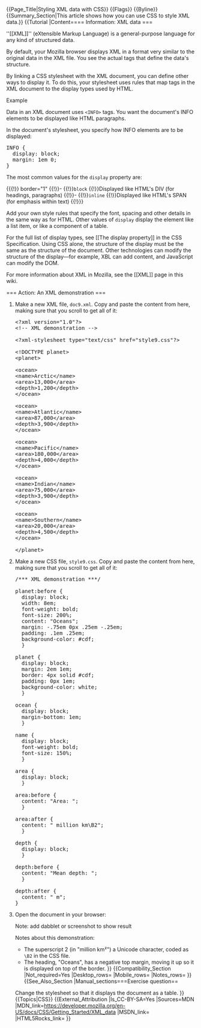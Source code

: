 {{Page_Title|Styling XML data with CSS}}
{{Flags}}
{{Byline}}
{{Summary_Section|This article shows how you can use CSS to style XML data.}}
{{Tutorial
|Content==== Information: XML data ===
 
''[[XML]]'' (eXtensible Markup Language) is a general-purpose language for any kind of structured data.

By default, your Mozilla browser displays XML in a format very similar to the original data in the XML file. You see the actual tags that define the data's structure.
 
By linking a CSS stylesheet with the XML document, you can define other ways to display it. To do this, your stylesheet uses rules that map tags in the XML document to the display types used by HTML.

Example

Data in an XML document uses <code>&lt;INFO&gt;</code> tags. You want the document's INFO elements to be displayed like HTML paragraphs.
        
In the document's stylesheet, you specify how INFO elements are to be displayed:

<pre>INFO {
  display: block;
  margin: 1em 0;
}</pre>
  
The most common values for the <code>display</code> property are:

{{{!}} border="1"
{{!}}-
{{!}}<code>block</code>
{{!}}Displayed like HTML's DIV (for headings, paragraphs)
{{!}}-
{{!}}<code>inline</code>
{{!}}Displayed like HTML's SPAN (for emphasis within text)
{{!}}} 

Add your own style rules that specify the font, spacing and other details in the same way as for HTML. Other values of <code>display</code> display the element like a list item, or like a component of a table.
        
For the full list of display types, see [[The display property]] in the CSS Specification. Using CSS alone, the structure of the display must be the same as the structure of the document. Other technologies can modify the structure of the display—for example, XBL can add content, and JavaScript can modify the DOM.
 
For more information about XML in Mozilla, see the [[XML]] page in this wiki.

=== Action: An XML demonstration ===

<ol>
<li>
<p>Make a new XML file, <code>doc9.xml</code>. Copy and paste the content from here, making sure that you scroll to get all of it:</p>
  
<pre>
&lt;?xml version="1.0"?&gt;
&lt;!-- XML demonstration --&gt;

&lt;?xml-stylesheet type="text/css" href="style9.css"?&gt;

&lt;!DOCTYPE planet&gt;
&lt;planet&gt;

&lt;ocean&gt;
&lt;name&gt;Arctic&lt;/name&gt;
&lt;area&gt;13,000&lt;/area&gt;
&lt;depth&gt;1,200&lt;/depth&gt;
&lt;/ocean&gt;

&lt;ocean&gt;
&lt;name&gt;Atlantic&lt;/name&gt;
&lt;area&gt;87,000&lt;/area&gt;
&lt;depth&gt;3,900&lt;/depth&gt;
&lt;/ocean&gt;

&lt;ocean&gt;
&lt;name&gt;Pacific&lt;/name&gt;
&lt;area&gt;180,000&lt;/area&gt;
&lt;depth&gt;4,000&lt;/depth&gt;
&lt;/ocean&gt;

&lt;ocean&gt;
&lt;name&gt;Indian&lt;/name&gt;
&lt;area&gt;75,000&lt;/area&gt;
&lt;depth&gt;3,900&lt;/depth&gt;
&lt;/ocean&gt;

&lt;ocean&gt;
&lt;name&gt;Southern&lt;/name&gt;
&lt;area&gt;20,000&lt;/area&gt;
&lt;depth&gt;4,500&lt;/depth&gt;
&lt;/ocean&gt;

&lt;/planet&gt;</pre>
</li>
<li>
<p>Make a new CSS file, <code>style9.css</code>. Copy and paste the content from here, making sure that you scroll to get all of it:</p>
  
<pre>/*** XML demonstration ***/

planet:before {
  display: block;
  width: 8em;
  font-weight: bold;
  font-size: 200%;
  content: "Oceans";
  margin: -.75em 0px .25em -.25em;
  padding: .1em .25em;
  background-color: #cdf;
  }

planet {
  display: block;
  margin: 2em 1em;
  border: 4px solid #cdf;
  padding: 0px 1em;
  background-color: white;
  }

ocean {
  display: block;
  margin-bottom: 1em;
  }

name {
  display: block;
  font-weight: bold;
  font-size: 150%;
  }

area {
  display: block;
  }

area:before {
  content: "Area: ";
  }

area:after {
  content: " million km\B2";
  }

depth {
  display: block;
  }

depth:before {
  content: "Mean depth: ";
  }

depth:after {
  content: " m";
}</pre>
</li>
<li>
<p>Open the document in your browser:</p>
<p class="note">Note: add dabblet or screenshot to show result</p>
 
Notes about this demonstration:
 
* The superscript 2 (in "million km²") a Unicode character, coded as <code>\B2</code> in the CSS file.
* The heading, "Oceans", has a negative top margin, moving it up so it is displayed on top of the border.
}}
{{Compatibility_Section
|Not_required=Yes
|Desktop_rows=
|Mobile_rows=
|Notes_rows=
}}
{{See_Also_Section
|Manual_sections===Exercise question==

Change the stylesheet so that it displays the document as a table.
}}
{{Topics|CSS}}
{{External_Attribution
|Is_CC-BY-SA=Yes
|Sources=MDN
|MDN_link=https://developer.mozilla.org/en-US/docs/CSS/Getting_Started/XML_data
|MSDN_link=
|HTML5Rocks_link=
}}